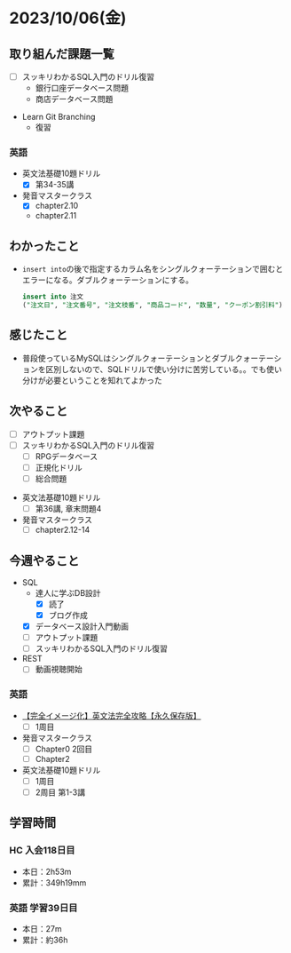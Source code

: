 # 2023/10/06(金)

## 取り組んだ課題一覧

- [ ] スッキリわかるSQL入門のドリル復習
  - 銀行口座データベース問題
  - 商店データベース問題

- Learn Git Branching
  - 復習

### 英語

- 英文法基礎10題ドリル
  - [x] 第34-35講
- 発音マスタークラス
  - [x] chapter2.10
  - chapter2.11

## わかったこと

- `insert into`の後で指定するカラム名をシングルクォーテーションで囲むとエラーになる。ダブルクォーテーションにする。

  ```sql
  insert into 注文
  ("注文日", "注文番号", "注文枝番", "商品コード", "数量", "クーポン割引料")
  ```

## 感じたこと

- 普段使っているMySQLはシングルクォーテーションとダブルクォーテーションを区別しないので、SQLドリルで使い分けに苦労している。。でも使い分けが必要ということを知れてよかった

## 次やること

- [ ] アウトプット課題
- [ ] スッキリわかるSQL入門のドリル復習
  - [ ] RPGデータベース
  - [ ] 正規化ドリル
  - [ ] 総合問題

- 英文法基礎10題ドリル
  - [ ] 第36講, 章末問題4
- 発音マスタークラス
  - [ ] chapter2.12-14

## 今週やること

- SQL
  - 達人に学ぶDB設計
    - [x] 読了
    - [x] ブログ作成
  - [x] データベース設計入門動画
  - [ ] アウトプット課題
  - [ ] スッキリわかるSQL入門のドリル復習
- REST
  - [ ] 動画視聴開始

### 英語

- [【完全イメージ化】英文法完全攻略【永久保存版】](https://youtu.be/c1xbL9Ql4F0?si=f3kFSn2FOjloqZXc)
  - [ ] 1周目
- 発音マスタークラス
  - [ ] Chapter0 2回目
  - [ ] Chapter2
- 英文法基礎10題ドリル
  - [ ] 1周目
  - [ ] 2周目 第1-3講

## 学習時間

### HC 入会118日目

- 本日：2h53m
- 累計：349h19mm

### 英語 学習39日目

- 本日：27m
- 累計：約36h
